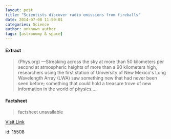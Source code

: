 ```yaml
---
layout: post
title: "Scientists discover radio emissions from fireballs"
date: 2014-07-08 11:50:01
categories: Science
author: unknown author
tags: [astronomy & space]
---
```



#### Extract
>(Phys.org) —Streaking across the sky at more than 50 kilometers per second at atmospheric heights of more than a 90 kilometers high, researchers using the first station of University of New Mexico's Long Wavelength Array (LWA) saw something new that had never been seen before; something that could hold a treasure trove of new information in the world of physics....

#### Factsheet
>factsheet unavailable

[Visit Link](http://phys.org/news324023143.html)

id:   15508
